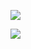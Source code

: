 ![](https://github-readme-stats.vercel.app/api?username=songzy12&show_icons=true)

![](https://github-readme-stats.vercel.app/api/top-langs/?username=songzy12)
